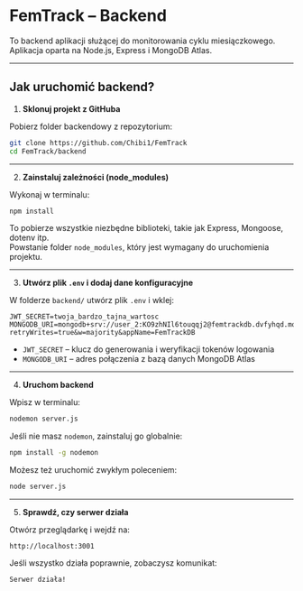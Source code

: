 # FemTrack – Backend

To backend aplikacji służącej do monitorowania cyklu miesiączkowego.  
Aplikacja oparta na Node.js, Express i MongoDB Atlas.

---

## Jak uruchomić backend?

1. **Sklonuj projekt z GitHuba**

Pobierz folder backendowy z repozytorium:

```bash
git clone https://github.com/Chibi1/FemTrack
cd FemTrack/backend
```

---

2. **Zainstaluj zależności (node_modules)**

Wykonaj w terminalu:

```bash
npm install
```

To pobierze wszystkie niezbędne biblioteki, takie jak Express, Mongoose, dotenv itp.  
Powstanie folder `node_modules`, który jest wymagany do uruchomienia projektu.

---

3. **Utwórz plik `.env` i dodaj dane konfiguracyjne**

W folderze `backend/` utwórz plik `.env` i wklej:

```
JWT_SECRET=twoja_bardzo_tajna_wartosc
MONGODB_URI=mongodb+srv://user_2:KO9zhNIl6touqqj2@femtrackdb.dvfyhqd.mongodb.net/?retryWrites=true&w=majority&appName=FemTrackDB
```

- `JWT_SECRET` – klucz do generowania i weryfikacji tokenów logowania
- `MONGODB_URI` – adres połączenia z bazą danych MongoDB Atlas 

---

4. **Uruchom backend**

Wpisz w terminalu:

```bash
nodemon server.js
```

Jeśli nie masz `nodemon`, zainstaluj go globalnie:

```bash
npm install -g nodemon
```

Możesz też uruchomić zwykłym poleceniem:

```bash
node server.js
```

---

5. **Sprawdź, czy serwer działa**

Otwórz przeglądarkę i wejdź na:

```
http://localhost:3001
```

Jeśli wszystko działa poprawnie, zobaczysz komunikat:

```
Serwer działa!
```
